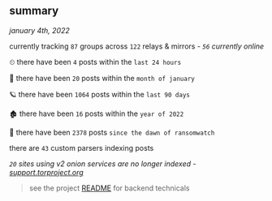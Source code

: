
## summary
_january 4th, 2022_

currently tracking `87` groups across `122` relays & mirrors - _`56` currently online_

⏲ there have been `4` posts within the `last 24 hours`

🦈 there have been `20` posts within the `month of january`

🪐 there have been `1064` posts within the `last 90 days`

🏚 there have been `16` posts within the `year of 2022`

🦕 there have been `2378` posts `since the dawn of ransomwatch`

there are `43` custom parsers indexing posts

_`20` sites using v2 onion services are no longer indexed - [support.torproject.org](https://support.torproject.org/onionservices/v2-deprecation/)_

> see the project [README](https://github.com/thetanz/ransomwatch#ransomwatch--) for backend technicals
